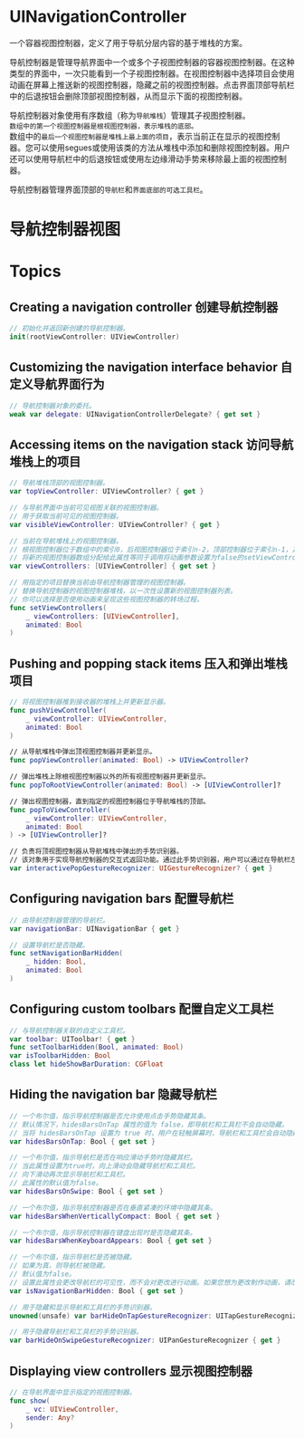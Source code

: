 # UINavigationController

一个容器视图控制器，定义了用于导航分层内容的基于堆栈的方案。

导航控制器是管理导航界面中一个或多个子视图控制器的容器视图控制器。在这种类型的界面中，一次只能看到一个子视图控制器。在视图控制器中选择项目会使用动画在屏幕上推送新的视图控制器，隐藏之前的视图控制器。点击界面顶部导航栏中的后退按钮会删除顶部视图控制器，从而显示下面的视图控制器。

导航控制器对象使用有序数组（称为`导航堆栈`）管理其子视图控制器。  
`数组中的第一个视图控制器是根视图控制器，表示堆栈的底部。`  
数组中的`最后一个视图控制器是堆栈上最上面的项目`，表示当前正在显示的视图控制器。您可以使用segues或使用该类的方法从堆栈中添加和删除视图控制器。用户还可以使用导航栏中的后退按钮或使用左边缘滑动手势来移除最上面的视图控制器。  

导航控制器管理界面顶部的`导航栏`和`界面底部的可选工具栏`。

# 导航控制器视图


# Topics

## Creating a navigation controller 创建导航控制器

```swift
// 初始化并返回新创建的导航控制器。
init(rootViewController: UIViewController)
```

## Customizing the navigation interface behavior 自定义导航界面行为

```swift
// 导航控制器对象的委托。
weak var delegate: UINavigationControllerDelegate? { get set }
```

## Accessing items on the navigation stack 访问导航堆栈上的项目

```swift
// 导航堆栈顶部的视图控制器。
var topViewController: UIViewController? { get }

// 与导航界面中当前可见视图关联的视图控制器。
// 用于获取当前可见的视图控制器。
var visibleViewController: UIViewController? { get }

// 当前在导航堆栈上的视图控制器。
// 根视图控制器位于数组中的索引0，后视图控制器位于索引n-2，顶部控制器位于索引n-1，其中n是数组中的项目数量。
// 将新的视图控制器数组分配给此属性等同于调用将动画参数设置为false的setViewControllers(_:animated:)方法。
var viewControllers: [UIViewController] { get set }

// 用指定的项目替换当前由导航控制器管理的视图控制器。
// 替换导航控制器的视图控制器堆栈，以一次性设置新的视图控制器列表。
// 你可以选择是否使用动画来呈现这些视图控制器的转场过程。
func setViewControllers(
    _ viewControllers: [UIViewController],
    animated: Bool
)
```

## Pushing and popping stack items 压入和弹出堆栈项目

```swift
// 将视图控制器推到接收器的堆栈上并更新显示器。
func pushViewController(
    _ viewController: UIViewController,
    animated: Bool
)

// 从导航堆栈中弹出顶视图控制器并更新显示。
func popViewController(animated: Bool) -> UIViewController?

// 弹出堆栈上除根视图控制器以外的所有视图控制器并更新显示。
func popToRootViewController(animated: Bool) -> [UIViewController]?

// 弹出视图控制器，直到指定的视图控制器位于导航堆栈的顶部。
func popToViewController(
    _ viewController: UIViewController,
    animated: Bool
) -> [UIViewController]?

// 负责将顶视图控制器从导航堆栈中弹出的手势识别器。
// 该对象用于实现导航控制器的交互式返回功能。通过此手势识别器，用户可以通过在导航栏左侧滑动来触发返回操作。
var interactivePopGestureRecognizer: UIGestureRecognizer? { get }
```

## Configuring navigation bars 配置导航栏

```swift
// 由导航控制器管理的导航栏。
var navigationBar: UINavigationBar { get }

// 设置导航栏是否隐藏。
func setNavigationBarHidden(
    _ hidden: Bool,
    animated: Bool
)
```

## Configuring custom toolbars 配置自定义工具栏

```swift
// 与导航控制器关联的自定义工具栏。
var toolbar: UIToolbar! { get }
func setToolbarHidden(Bool, animated: Bool)
var isToolbarHidden: Bool
class let hideShowBarDuration: CGFloat

```

## Hiding the navigation bar 隐藏导航栏

```swift
// 一个布尔值，指示导航控制器是否允许使用点击手势隐藏其条。
// 默认情况下，hidesBarsOnTap 属性的值为 false，即导航栏和工具栏不会自动隐藏。
// 当将 hidesBarsOnTap 设置为 true 时，用户在轻触屏幕时，导航栏和工具栏会自动隐藏。当用户再次轻触屏幕时，导航栏和工具栏会重新显示
var hidesBarsOnTap: Bool { get set }

// 一个布尔值，指示导航栏是否在响应滑动手势时隐藏其栏。
// 当此属性设置为true时，向上滑动会隐藏导航栏和工具栏。
// 向下滑动再次显示导航栏和工具栏。
// 此属性的默认值为false。
var hidesBarsOnSwipe: Bool { get set }

// 一个布尔值，指示导航控制器是否在垂直紧凑的环境中隐藏其条。 
var hidesBarsWhenVerticallyCompact: Bool { get set }

// 一个布尔值，指示导航控制器在键盘出现时是否隐藏其条。
var hidesBarsWhenKeyboardAppears: Bool { get set }

// 一个布尔值，指示导航栏是否被隐藏。
// 如果为真，则导航栏被隐藏。
// 默认值为false。
// 设置此属性会更改导航栏的可见性，而不会对更改进行动画。如果您想为更改制作动画，请改用setNavigationBarHidden(_:animated:)方法。
var isNavigationBarHidden: Bool { get set }

// 用于隐藏和显示导航和工具栏的手势识别器。
unowned(unsafe) var barHideOnTapGestureRecognizer: UITapGestureRecognizer { get }

// 用于隐藏导航栏和工具栏的手势识别器。
var barHideOnSwipeGestureRecognizer: UIPanGestureRecognizer { get }
```

## Displaying view controllers 显示视图控制器

```swift
// 在导航界面中显示指定的视图控制器。
func show(
    _ vc: UIViewController,
    sender: Any?
)
```

